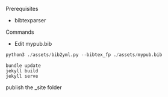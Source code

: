 Prerequisites
* bibtexparser

Commands

* Edit mypub.bib
```python
python3 ./assets/bib2yml.py --bibtex_fp ./assets/mypub.bib
```

```shell
bundle update 
jekyll build
jekyll serve
``` 
publish the _site folder
